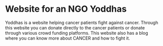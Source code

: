 # Website for an NGO Yoddhas
Yoddhas is a website helping cancer patients fight against cancer.
Through this website you can donate directly to the cancer patients or donate through various crowd funding platforms.
This website also has a blog where you can know more about CANCER and how to fight it.
